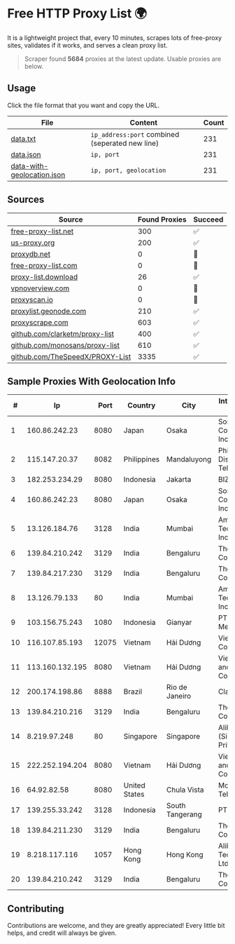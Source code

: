 
# Free HTTP Proxy List 🌍

It is a lightweight project that, every 10 minutes, scrapes lots of free-proxy sites, validates if it works, and serves a clean proxy list.


> Scraper found **5684** proxies at the latest update. Usable proxies are below.

## Usage

Click the file format that you want and copy the URL.


|File|Content|Count|
|----|-------|-----|
|[data.txt](https://raw.githubusercontent.com/themiralay/Proxy-List-World/master/data.txt)|`ip_address:port` combined (seperated new line)|231|
|[data.json](https://raw.githubusercontent.com/themiralay/Proxy-List-World/master/data.json)|`ip, port`|231|
|[data-with-geolocation.json](https://raw.githubusercontent.com/themiralay/Proxy-List-World/master/data-with-geolocation.json)|`ip, port, geolocation`|231|

## Sources

|Source|Found Proxies|Succeed|
|------|-------------|-------|
|[free-proxy-list.net](https://free-proxy-list.net)|300|✅|
|[us-proxy.org](https://www.us-proxy.org)|200|✅|
|[proxydb.net](http://proxydb.net)|0|🚫|
|[free-proxy-list.com](https://free-proxy-list.com/?page=&port=&type%5B%5D=http&type%5B%5D=https&up_time=0&search=Search)|0|🚫|
|[proxy-list.download](https://www.proxy-list.download/HTTP)|26|✅|
|[vpnoverview.com](https://vpnoverview.com/privacy/anonymous-browsing/free-proxy-servers)|0|🚫|
|[proxyscan.io](https://www.proxyscan.io)|0|🚫|
|[proxylist.geonode.com](https://proxylist.geonode.com/api/proxy-list?limit=300&page=1&sort_by=lastChecked&sort_type=desc&protocols=http,https)|210|✅|
|[proxyscrape.com](https://api.proxyscrape.com/v2/?request=displayproxies&protocol=http&timeout=10000&country=all&ssl=all&anonymity=all)|603|✅|
|[github.com/clarketm/proxy-list](https://raw.githubusercontent.com/clarketm/proxy-list/master/proxy-list-raw.txt)|400|✅|
|[github.com/monosans/proxy-list](https://raw.githubusercontent.com/monosans/proxy-list/main/proxies/http.txt)|610|✅|
|[github.com/TheSpeedX/PROXY-List](https://raw.githubusercontent.com/TheSpeedX/PROXY-List/master/http.txt)|3335|✅|


## Sample Proxies With Geolocation Info

|#|Ip|Port|Country|City|Internet Service Provider|
|-|--|----|-------|----|-------------------------|
|1|160.86.242.23|8080|Japan|Osaka|Sony Network Communications Inc|
|2|115.147.20.37|8082|Philippines|Mandaluyong|Philippine Long Distance Telephone Co.|
|3|182.253.234.29|8080|Indonesia|Jakarta|BIZNET|
|4|160.86.242.23|8080|Japan|Osaka|Sony Network Communications Inc|
|5|13.126.184.76|3128|India|Mumbai|Amazon Technologies Inc.|
|6|139.84.210.242|3129|India|Bengaluru|The Constant Company, LLC|
|7|139.84.217.230|3129|India|Bengaluru|The Constant Company, LLC|
|8|13.126.79.133|80|India|Mumbai|Amazon Technologies Inc.|
|9|103.156.75.243|1080|Indonesia|Gianyar|PT Trika Global Media|
|10|116.107.85.193|12075|Vietnam|Hải Dương|Viettel Corporation|
|11|113.160.132.195|8080|Vietnam|Hải Dương|VietNam Post and Telecom Corporation|
|12|200.174.198.86|8888|Brazil|Rio de Janeiro|Claro S.A|
|13|139.84.210.216|3129|India|Bengaluru|The Constant Company, LLC|
|14|8.219.97.248|80|Singapore|Singapore|Alibaba Cloud (Singapore) Private Limited|
|15|222.252.194.204|8080|Vietnam|Hải Dương|VietNam Post and Telecom Corporation|
|16|64.92.82.58|8080|United States|Chula Vista|Momentum Telecom, Inc.|
|17|139.255.33.242|3128|Indonesia|South Tangerang|PT. LINKNET|
|18|139.84.211.230|3129|India|Bengaluru|The Constant Company, LLC|
|19|8.218.117.116|1057|Hong Kong|Hong Kong|Alibaba (US) Technology Co., Ltd.|
|20|139.84.210.242|3129|India|Bengaluru|The Constant Company, LLC|



## Contributing

Contributions are welcome, and they are greatly appreciated! Every
little bit helps, and credit will always be given.

